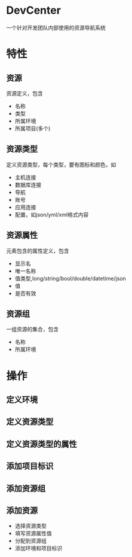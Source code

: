 # DevCenter
一个针对开发团队内部使用的资源导航系统

# 特性

## 资源
资源定义，包含
- 名称
- 类型
- 所属环境
- 所属项目(多个)
  
## 资源类型
定义资源类型，每个类型，要有图标和颜色，如
- 主机连接
- 数据库连接
- 导航
- 账号
- 应用连接
- 配置，如json/yml/xml格式内容

## 资源属性
元素包含的属性定义，包含
- 显示名
- 唯一名称
- 值类型,long/string/bool/double/datetime/json
- 值
- 是否有效


## 资源组
一组资源的集合，包含
-  名称
-  所属环境



# 操作
## 定义环境
## 定义资源类型
## 定义资源类型的属性
## 添加项目标识
## 添加资源组
## 添加资源
- 选择资源类型
- 填写资源属性值
- 分配到资源组
- 添加环境和项目标识
